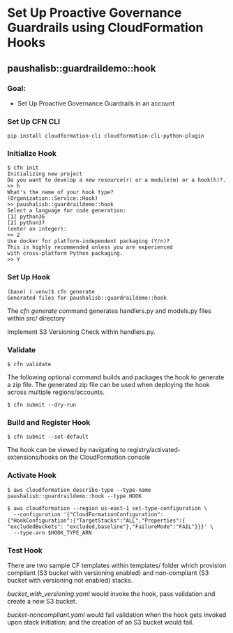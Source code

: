 # Set Up Proactive Governance Guardrails using CloudFormation Hooks

## paushalisb::guardraildemo::hook

### Goal:
- Set Up Proactive Governance Guardrails in an account

### Set Up CFN CLI
```
pip install cloudformation-cli cloudformation-cli-python-plugin
```
### Initialize Hook

```
$ cfn init
Initializing new project
Do you want to develop a new resource(r) or a module(m) or a hook(h)?.
>> h
What's the name of your hook type?
(Organization::Service::Hook)
>> paushalisb::guardraildemo::hook
Select a language for code generation:
[1] python36
[2] python37
(enter an integer): 
>> 2
Use docker for platform-independent packaging (Y/n)?
This is highly recommended unless you are experienced 
with cross-platform Python packaging.
>> Y
```

### Set Up Hook

```
(base) (.venv)$ cfn generate
Generated files for paushalisb::guardraildemo::hook
```

The <i>cfn generate</i> command generates handlers.py and models.py files within src/ directory

Implement S3 Versioning Check within handlers.py. 

### Validate

```
$ cfn validate
```
The following optional command builds and packages the hook to generate a zip file. The generated zip file can be used when deploying the hook across multiple regions/accounts.

```
$ cfn submit --dry-run
```

### Build and Register Hook
```
$ cfn submit --set-default
```

The hook can be viewed by navigating to registry/activated-extensions/hooks on the CloudFormation console

### Activate Hook

```
$ aws cloudformation describe-type --type-name paushalisb::guardraildemo::hook --type HOOK
```

```
$ aws cloudformation --region us-east-1 set-type-configuration \
  --configuration '{"CloudFormationConfiguration":{"HookConfiguration":{"TargetStacks":"ALL","Properties":{ "excludedBuckets": "excluded,baseline"},"FailureMode":"FAIL"}}}' \
  --type-arn $HOOK_TYPE_ARN
  ```

  ### Test Hook
  There are two sample CF templates within templates/ folder which provision compliant (S3 bucket with versioning enabled) and non-compliant (S3 bucket with versioning not enabled) stacks.

<i>bucket_with_versioning.yaml</i> would invoke the hook, pass validation and create a new S3 bucket.

<i>bucket-noncompliant.yaml</i> would fail validation when the hook gets invoked upon stack initiation; and the creation of an S3 bucket would fail.